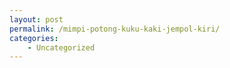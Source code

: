 ```yaml
---
layout: post
permalink: /mimpi-potong-kuku-kaki-jempol-kiri/
categories:
    - Uncategorized
---
```


